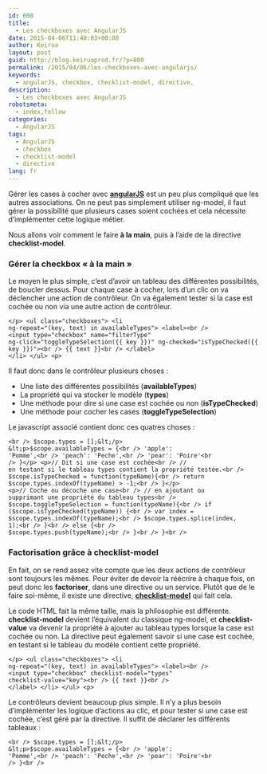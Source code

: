 ```yaml
---
id: 800
title:
  - Les checkboxes avec AngularJS
date: 2015-04-06T11:40:03+00:00
author: Keirua
layout: post
guid: http://blog.keiruaprod.fr/?p=800
permalink: /2015/04/06/les-checkboxes-avec-angularjs/
keywords:
  - angularJS, checkbox, checklist-model, directive,
description:
  - Les checkboxes avec AngularJS
robotsmeta:
  - index,follow
categories:
  - AngularJS
tags:
  - AngularJS
  - checkbox
  - checklist-model
  - directive
lang: fr
---
```

Gérer les cases à cocher avec **[angularJS](https://angularjs.org/ "AngularJS")** est un peu plus compliqué que les autres associations. On ne peut pas simplement utiliser ng-model, il faut gérer la possibilité que plusieurs cases soient cochées et cela nécessite d&rsquo;implémenter cette logique métier.

Nous allons voir comment le faire **à la main**, puis à l&rsquo;aide de la directive **checklist-model**.

### Gérer la checkbox « à la main »

Le moyen le plus simple, c&rsquo;est d&rsquo;avoir un tableau des différentes possibilités, de boucler dessus. Pour chaque case à cocher, lors d&rsquo;un clic on va déclencher une action de contrôleur. On va également tester si la case est cochée ou non via une autre action de contrôleur. 

<code lang="html">&lt;/p>
&lt;ul class="checkboxes">
&lt;li ng-repeat="(key, text) in availableTypes">
        &lt;label>&lt;br />
            &lt;input type="checkbox"
                name="filterType"
                ng-click="toggleTypeSelection({{ key }})"
                ng-checked="isTypeChecked({{ key }})">&lt;br />
                {{ text }}&lt;br />
        &lt;/label>
    &lt;/li>
&lt;/ul>
&lt;p></code>

Il faut donc dans le contrôleur plusieurs choses :

  * Une liste des différentes possibilités (**availableTypes**)
  * La propriété qui va stocker le modèle (**types**) 
  * Une méthode pour dire si une case est cochée ou non (**isTypeChecked**)
  * Une méthode pour cocher les cases (**toggleTypeSelection**)

Le javascript associé contient donc ces quatres choses :

<code lang="javascript">&lt;br />
$scope.types = [];&lt;/p>
&lt;p>$scope.availableTypes = {&lt;br />
    'apple': 'Pomme',&lt;br />
    'peach': 'Peche',&lt;br />
    'pear':  'Poire'&lt;br />
}&lt;/p>
&lt;p>// Dit si une case est cochée&lt;br />
// en testant si le tableau types contient la propriété testée.&lt;br />
$scope.isTypeChecked = function(typeName){&lt;br />
    return $scope.types.indexOf(typeName) > -1;&lt;br />
}&lt;/p>
&lt;p>// Coche ou décoche une case&lt;br />
// en ajoutant ou supprimant une propriété du tableau types&lt;br />
$scope.toggleTypeSelection = function(typeName){&lt;br />
    if ($scope.isTypeChecked(typeName)) {&lt;br />
        var index = $scope.types.indexOf(typeName);&lt;br />
        $scope.types.splice(index, 1);&lt;br />
    }&lt;br />
    else {&lt;br />
      $scope.types.push(typeName);&lt;br />
    }&lt;br />
}&lt;br />
</code>

### Factorisation grâce à checklist-model

En fait, on se rend assez vite compte que les deux actions de contrôleur sont toujours les mêmes. Pour éviter de devoir la réécrire à chaque fois, on peut donc les **factoriser**, dans une directive ou un service. Plutôt que de le faire soi-même, il existe une directive, **[checklist-model](http://vitalets.github.io/checklist-model/ "checklist-model")** qui fait cela.

Le code HTML fait la même taille, mais la philosophie est différente. **checklist-model** devient l&rsquo;équivalent du classique ng-model, et **checklist-value** va devenir la propriété à ajouter au tableau types lorsque la case est cochée ou non. La directive peut également savoir si une case est cochée, en testant si le tableau du modèle contient cette propriété.

<code lang="html">&lt;/p>
&lt;ul class="checkboxes">
&lt;li ng-repeat="(key, text) in availableTypes">
        &lt;label>&lt;br />
            &lt;input type="checkbox"
                checklist-model="types"
                checklist-value="key">&lt;br />
                {{ text }}&lt;br />
        &lt;/label>
    &lt;/li>
&lt;/ul>
&lt;p></code>

Le contrôleurs devient beaucoup plus simple. Il n&rsquo;y a plus besoin d&rsquo;implémenter les logique d&rsquo;actions au clic, et pour tester si une case est cochée, c&rsquo;est géré par la directive. Il suffit de déclarer les différents tableaux :

<code lang="javascript">&lt;br />
$scope.types = [];&lt;/p>
&lt;p>$scope.availableTypes = {&lt;br />
    'apple': 'Pomme',&lt;br />
    'peach': 'Peche',&lt;br />
    'pear':  'Poire'&lt;br />
}&lt;br />
</code>